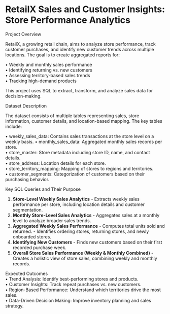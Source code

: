 # RetailX Sales and Customer Insights: Store Performance Analytics 
Project Overview  

RetailX, a growing retail chain, aims to analyze store performance, track customer purchases, and identify new customer trends across multiple locations. The goal is to create aggregated reports for:  

•	Weekly and monthly sales performance  
•	Identifying returning vs. new customers  
•	Assessing territory-based sales trends  
•	Tracking high-demand products  

This project uses SQL to extract, transform, and analyze sales data for decision-making.  

Dataset Description  

The dataset consists of multiple tables representing sales, store information, customer details, and location-based mapping. The key tables include:  

•	weekly_sales_data: Contains sales transactions at the store level on a weekly basis. 
•	monthly_sales_data: Aggregated monthly sales records per store.  
•	store_master: Store metadata including store ID, name, and contact details.  
•	store_address: Location details for each store.  
•	store_territory_mapping: Mapping of stores to regions and territories.  
•	customer_segments: Categorization of customers based on their purchasing behavior.  

Key SQL Queries and Their Purpose  

1. **Store-Level Weekly Sales Analytics** - Extracts weekly sales performance per store, including location details and customer segmentation.
2. **Monthly Store-Level Sales Analytics** - Aggregates sales at a monthly level to analyze broader sales trends.  
3. **Aggregated Weekly Sales Performance** - Computes total units sold and returned. - Identifies ordering stores, returning stores, and newly onboarded stores.  
4. **Identifying New Customers** - Finds new customers based on their first recorded purchase week.  
5. **Overall Store Sales Performance (Weekly & Monthly Combined)** - Creates a holistic view of store sales, combining weekly and monthly records.
   
Expected Outcomes  
•	Trend Analysis: Identify best-performing stores and products.  
•	Customer Insights: Track repeat purchases vs. new customers.  
•	Region-Based Performance: Understand which territories drive the most sales.  
•	Data-Driven Decision Making: Improve inventory planning and sales strategy.  
